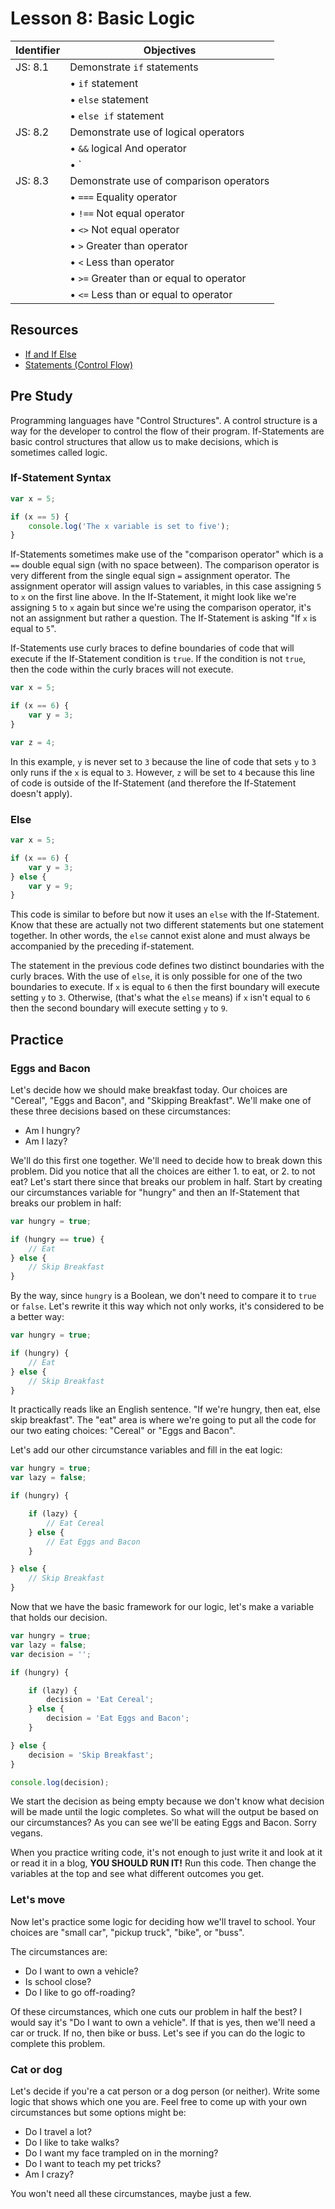 # Lesson 8: Basic Logic

Identifier   | Objectives
-------------|------------
JS: 8.1      | Demonstrate `if` statements
             | &bull; `if` statement
             | &bull; `else` statement
             | &bull; `else if` statement
JS: 8.2      | Demonstrate use of logical operators
             | &bull; `&&` logical And operator
             | &bull; `||` logical OR operator
JS: 8.3      |Demonstrate use of comparison operators
             | &bull; `===` Equality operator
             | &bull; `!==` Not equal operator
             | &bull; `<>` Not equal operator
             | &bull; `>` Greater than operator
             | &bull; `<` Less than operator
             | &bull; `>=` Greater than or equal to operator
             | &bull; `<=` Less than or equal to operator

## Resources

- [If and If Else](http://www.tutorialspoint.com/javascript/javascript_ifelse.htm)
- [Statements (Control Flow)](https://developer.mozilla.org/en-US/docs/Web/JavaScript/Guide/Statements)

## Pre Study

Programming languages have "Control Structures". A control structure is a way for the developer to control the flow of their program. If-Statements are basic control structures that allow us to make decisions, which is sometimes called logic.

### If-Statement Syntax

```js
var x = 5;

if (x == 5) {
    console.log('The x variable is set to five');
}
```

If-Statements sometimes make use of the "comparison operator" which is a `==` double equal sign (with no space between). The comparison operator is very different from the single equal sign `=` assignment operator. The assignment operator will assign values to variables, in this case assigning `5` to `x` on the first line above. In the If-Statement, it might look like we're assigning `5` to `x` again but since we're using the comparison operator, it's not an assignment but rather a question. The If-Statement is asking "If `x` is equal to `5`".

If-Statements use curly braces to define boundaries of code that will execute if the If-Statement condition is `true`. If the condition is not `true`, then the code within the curly braces will not execute.

```js
var x = 5;

if (x == 6) {
    var y = 3;
}

var z = 4;
```

In this example, `y` is never set to `3` because the line of code that sets `y` to `3` only runs if the `x` is equal to `3`. However, `z` will be set to `4` because this line of code is outside of the If-Statement (and therefore the If-Statement doesn't apply).

### Else

```js
var x = 5;

if (x == 6) {
    var y = 3;
} else {
    var y = 9;
}
```

This code is similar to before but now it uses an `else` with the If-Statement. Know that these are actually not two different statements but one statement together. In other words, the `else` cannot exist alone and must always be accompanied by the preceding if-statement.

The statement in the previous code defines two distinct boundaries with the curly braces. With the use of `else`, it is only possible for one of the two boundaries to execute. If `x` is equal to `6` then the first boundary will execute setting `y` to `3`. Otherwise, (that's what the `else` means) if `x` isn't equal to `6` then the second boundary will execute setting `y` to `9`.



## Practice

### Eggs and Bacon

Let's decide how we should make breakfast today. Our choices are "Cereal", "Eggs and Bacon", and "Skipping Breakfast". We'll make one of these three decisions based on these circumstances:

- Am I hungry?
- Am I lazy?

We'll do this first one together. We'll need to decide how to break down this problem. Did you notice that all the choices are either 1. to eat, or 2. to not eat? Let's start there since that breaks our problem in half. Start by creating our circumstances variable for "hungry" and then an If-Statement that breaks our problem in half:

```js
var hungry = true;

if (hungry == true) {
    // Eat
} else {
    // Skip Breakfast
}
```

By the way, since `hungry` is a Boolean, we don't need to compare it to `true` or `false`. Let's rewrite it this way which not only works, it's considered to be a better way:

```js
var hungry = true;

if (hungry) {
    // Eat
} else {
    // Skip Breakfast
}
```

It practically reads like an English sentence. "If we're hungry, then eat, else skip breakfast". The "eat" area is where we're going to put all the code for our two eating choices: "Cereal" or "Eggs and Bacon".

Let's add our other circumstance variables and fill in the eat logic:

```js
var hungry = true;
var lazy = false;

if (hungry) {

    if (lazy) {
        // Eat Cereal
    } else {
        // Eat Eggs and Bacon
    }

} else {
    // Skip Breakfast
}
```

Now that we have the basic framework for our logic, let's make a variable that holds our decision.

```js
var hungry = true;
var lazy = false;
var decision = '';

if (hungry) {

    if (lazy) {
        decision = 'Eat Cereal';
    } else {
        decision = 'Eat Eggs and Bacon';
    }

} else {
    decision = 'Skip Breakfast';
}

console.log(decision);
```

We start the decision as being empty because we don't know what decision will be made until the logic completes. So what will the output be based on our circumstances? As you can see we'll be eating Eggs and Bacon. Sorry vegans.

When you practice writing code, it's not enough to just write it and look at it or read it in a blog, __YOU SHOULD RUN IT!__ Run this code. Then change the variables at the top and see what different outcomes you get.



### Let's move

Now let's practice some logic for deciding how we'll travel to school. Your choices are "small car", "pickup truck", "bike", or "buss".

The circumstances are:

- Do I want to own a vehicle?
- Is school close?
- Do I like to go off-roading?

Of these circumstances, which one cuts our problem in half the best? I would say it's "Do I want to own a vehicle". If that is yes, then we'll need a car or truck. If no, then bike or buss. Let's see if you can do the logic to complete this problem.

### Cat or dog

Let's decide if you're a cat person or a dog person (or neither). Write some logic that shows which one you are. Feel free to come up with your own circumstances but some options might be:

- Do I travel a lot?
- Do I like to take walks?
- Do I want my face trampled on in the morning?
- Do I want to teach my pet tricks?
- Am I crazy?

You won't need all these circumstances, maybe just a few.
